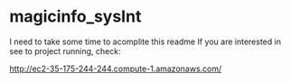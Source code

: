 # magicinfo_sysInt

I need to take some time to acomplite this readme
If you are interested in see to project running, check: 

http://ec2-35-175-244-244.compute-1.amazonaws.com/

